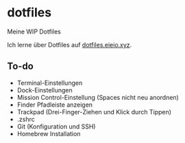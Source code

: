 # dotfiles
Meine WIP Dotfiles

Ich lerne über Dotfiles auf [dotfiles.eieio.xyz](http://dotfiles.eieio.xyz).

## To-do
- Terminal-Einstellungen
- Dock-Einstellungen
- Mission Control-Einstellung (Spaces nicht neu anordnen)
- Finder Pfadleiste anzeigen
- Trackpad (Drei-Finger-Ziehen und Klick durch Tippen)
- .zshrc
- Git (Konfiguration und SSH)
- Homebrew Installation
